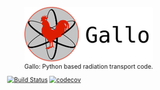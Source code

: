 <figure>
  <img src="assets/logo_text.svg" alt="py-aiger logo" width=300px>
  <figcaption>
  Gallo: Python based radiation transport code.
  </figcaption>

</figure>


[![Build Status](https://travis-ci.org/mzweig/gallo.svg?branch=master)](https://travis-ci.org/mzweig/gallo)
[![codecov](https://codecov.io/gh/mzweig/gallo/branch/master/graph/badge.svg)](https://codecov.io/gh/mzweig/gallo)
